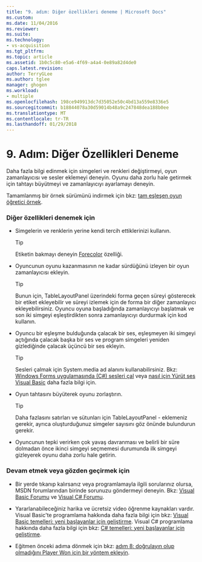 ```yaml
---
title: "9. adım: Diğer özellikleri deneme | Microsoft Docs"
ms.custom: 
ms.date: 11/04/2016
ms.reviewer: 
ms.suite: 
ms.technology:
- vs-acquisition
ms.tgt_pltfrm: 
ms.topic: article
ms.assetid: 1b0c5c80-e5a6-4f69-a4a4-0e89a82d4de0
caps.latest.revision: 
author: TerryGLee
ms.author: tglee
manager: ghogen
ms.workload:
- multiple
ms.openlocfilehash: 198ce949913dc7d35052e50c4bd13a559e8336e5
ms.sourcegitcommit: b18844078a30d59014b48a9c247848dea188b0ee
ms.translationtype: MT
ms.contentlocale: tr-TR
ms.lasthandoff: 01/29/2018
---
```

# <a name="step-9-try-other-features"></a>9. Adım: Diğer Özellikleri Deneme
Daha fazla bilgi edinmek için simgeleri ve renkleri değiştirmeyi, oyun zamanlayıcısı ve sesler eklemeyi deneyin. Oyunu daha zorlu hale getirmek için tahtayı büyütmeyi ve zamanlayıcıyı ayarlamayı deneyin.  
  
 Tamamlanmış bir örnek sürümünü indirmek için bkz: [tam eşleşen oyun öğretici örnek](http://code.msdn.microsoft.com/Complete-Matching-Game-4cffddba).  
  
### <a name="to-try-other-features"></a>Diğer özellikleri denemek için  
  
-   Simgelerin ve renklerin yerine kendi tercih ettiklerinizi kullanın.  
  
    > [!TIP]
    >  Etiketin bakmayı deneyin [Forecolor](http://msdn.microsoft.com/library/system.windows.forms.control.forecolor.aspx) özelliği.  
  
-   Oyuncunun oyunu kazanmasının ne kadar sürdüğünü izleyen bir oyun zamanlayıcısı ekleyin.  
  
    > [!TIP]
    >  Bunun için, TableLayoutPanel üzerindeki forma geçen süreyi gösterecek bir etiket ekleyebilir ve süreyi izlemek için de forma bir diğer zamanlayıcı ekleyebilirsiniz. Oyuncu oyuna başladığında zamanlayıcıyı başlatmak ve son iki simgeyi eşleştirdikten sonra zamanlayıcıyı durdurmak için kod kullanın.  
  
-   Oyuncu bir eşleşme bulduğunda çalacak bir ses, eşleşmeyen iki simgeyi açtığında çalacak başka bir ses ve program simgeleri yeniden gizlediğinde çalacak üçüncü bir ses ekleyin.  
  
    > [!TIP]
    >  Sesleri çalmak için System.media ad alanını kullanabilirsiniz. Bkz: [Windows Forms uygulamasında (C#) sesleri çal](http://youtu.be/qOh4ooHg1UU) veya [nasıl için Yürüt ses Visual Basic](http://youtu.be/-4oPDeQrtMs) daha fazla bilgi için.  
  
-   Oyun tahtasını büyüterek oyunu zorlaştırın.  
  
    > [!TIP]
    >  Daha fazlasını satırları ve sütunları için TableLayoutPanel - eklemeniz gerekir, ayrıca oluşturduğunuz simgeler sayısını göz önünde bulundurun gerekir.  
  
-   Oyuncunun tepki verirken çok yavaş davranması ve belirli bir süre dolmadan önce ikinci simgeyi seçmemesi durumunda ilk simgeyi gizleyerek oyunu daha zorlu hale getirin.  
  
### <a name="to-continue-or-review"></a>Devam etmek veya gözden geçirmek için  
  
-   Bir yerde tıkanıp kalırsanız veya programlamayla ilgili sorularınız olursa, MSDN forumlarından birinde sorunuzu göndermeyi deneyin. Bkz: [Visual Basic Forumu](http://social.msdn.microsoft.com/Forums/home?forum=vbgeneral) ve [Visual C# Forumu](http://social.msdn.microsoft.com/Forums/home?forum=csharpgeneral).  
  
-   Yararlanabileceğiniz harika ve ücretsiz video öğrenme kaynakları vardır. Visual Basic'te programlama hakkında daha fazla bilgi için bkz: [Visual Basic temelleri: yeni başlayanlar için geliştirme](http://channel9.msdn.com/Series/Visual-Basic-Development-for-Absolute-Beginners). Visual C# programlama hakkında daha fazla bilgi için bkz: [C# temelleri: yeni başlayanlar için geliştirme](http://channel9.msdn.com/Series/C-Sharp-Fundamentals-Development-for-Absolute-Beginners).  
  
-   Eğitmen önceki adıma dönmek için bkz: [adım 8: doğrulayın olup olmadığını Player Won için bir yöntem ekleyin](../ide/step-8-add-a-method-to-verify-whether-the-player-won.md).